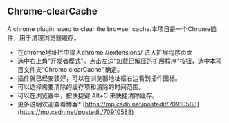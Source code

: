 ## Chrome-clearCache
A chrome plugin, used to clear the browser cache.本项目是一个Chrome插件，用于清理浏览器缓存。

* 在chrome地址栏中输入chrome://extensions/ 进入扩展程序页面
* 选中右上角“开发者模式”。点击左边“加载已解压的扩展程序”按钮，选中本项目文件夹“Chrome clearCache”,确定。
* 插件就已经安装好，可以在浏览器地址框右边看到插件图标。
* 可以选择需要清除的缓存项和清除的时间范围。
* 可以在浏览器中，按快捷键 Alt+C 来快捷清除缓存。
* 更多说明欢迎查看博客* [https://mp.csdn.net/postedit/70910588](https://mp.csdn.net/postedit/70910588) 
